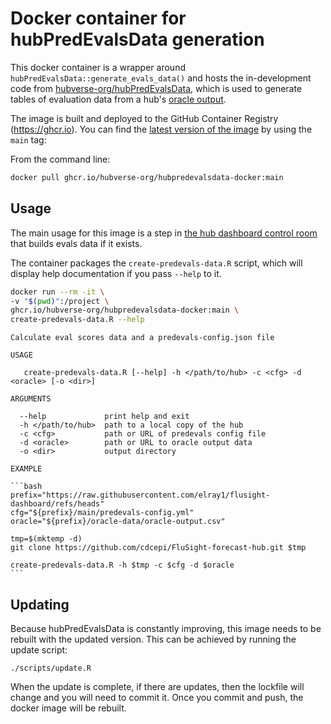 # Docker container for hubPredEvalsData generation

This docker container is a wrapper around
`hubPredEvalsData::generate_evals_data()` and hosts the in-development code
from
[hubverse-org/hubPredEvalsData](https://github.com/hubverse-org/hubPredEvalsData),
which is used to generate tables of evaluation data from a hub's [oracle
output](https://hubverse.io/en/latest/user-guide/target-data.html#oracle-output).

The image is built and deployed to the GitHub Container Registry (https://ghcr.io).
You can find the [latest version of the
image](https://github.com/hubverse-org/hubPredEvalsData-docker/pkgs/container/hubpredevalsdata-docker/340871974?tag=main)
by using the `main` tag:

From the command line:

```sh
docker pull ghcr.io/hubverse-org/hubpredevalsdata-docker:main
```

## Usage

The main usage for this image is a step in [the hub dashboard control
room](https://github.com/hubverse-org/hub-dashboard-control-room) that builds
evals data if it exists.

The container packages the `create-predevals-data.R` script, which will display
help documentation if you pass `--help` to it.

```sh
docker run --rm -it \
-v "$(pwd)":/project \
ghcr.io/hubverse-org/hubpredevalsdata-docker:main \
create-predevals-data.R --help
```

````
Calculate eval scores data and a predevals-config.json file

USAGE

   create-predevals-data.R [--help] -h </path/to/hub> -c <cfg> -d <oracle> [-o <dir>]

ARGUMENTS

  --help             print help and exit
  -h </path/to/hub>  path to a local copy of the hub
  -c <cfg>           path or URL of predevals config file
  -d <oracle>        path or URL to oracle output data
  -o <dir>           output directory

EXAMPLE

```bash
prefix="https://raw.githubusercontent.com/elray1/flusight-dashboard/refs/heads"
cfg="${prefix}/main/predevals-config.yml"
oracle="${prefix}/oracle-data/oracle-output.csv"

tmp=$(mktemp -d)
git clone https://github.com/cdcepi/FluSight-forecast-hub.git $tmp

create-predevals-data.R -h $tmp -c $cfg -d $oracle
```
````

## Updating

Because hubPredEvalsData is constantly improving, this image needs to be
rebuilt with the updated version. This can be achieved by running the update
script:

```
./scripts/update.R
```

When the update is complete, if there are updates, then the lockfile will change
and you will need to commit it. Once you commit and push, the docker image will
be rebuilt.


